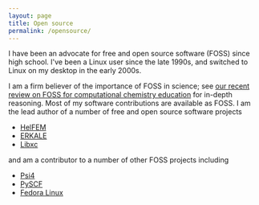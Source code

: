 ```yaml
---
layout: page
title: Open source
permalink: /opensource/
---
```



I have been an advocate for free and open source software (FOSS) since
high school. I've been a Linux user since the late 1990s, and switched
to Linux on my desktop in the early 2000s.

I am a firm believer of the importance of FOSS in science; see [our
recent review on FOSS for computational chemistry
education](https://doi.org/10.1002/wcms.1610) for in-depth reasoning.
Most of my software contributions are available as FOSS. I am the lead
author of a number of free and open source software projects

+ [HelFEM](https://github.com/susilehtola/HelFEM)
+ [ERKALE](https://github.com/susilehtola/ERKALE)
+ [Libxc](https://gitlab.com/libxc/libxc)

and am a contributor to a number of other FOSS projects including

+ [Psi4](https://github.com/psi4/psi4)
+ [PySCF](https://github.com/pyscf/pyscf)
+ [Fedora Linux](https://fedoraproject.org/)

